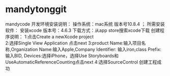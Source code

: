 mandytonggit
============

mandycode
开发环境安装说明：
操作系统：mac系统 版本号10.8.4 ；
所需安装软件：
      安装xcode 版本号：4.6.3
      下载方式：从app store搜索xcode下载
创建程序说明：
1:点击Create a newXcode project  
2:选择Single View Application  点击next
3:product Name:输入项目名称,Organization Name:输入Apple,Company Identifier: 输入iron,class Prefix:输入BID,
Devices:选择iPhone，选择Use Storyboards和UseAutomaticReferenceCounting点击next
4:选择SourceControl 创建工程成功
